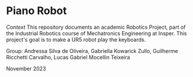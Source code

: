 # Piano Robot

*Context*
This repository documents an academic Robotics Project, part of the Industrial Robotics course of Mechatronics Engineering at Insper.
This project's goal is to make a UR5 robot play the keyboards.

Group: Andressa Silva de Oliveira, Gabriella Kowarick Zullo, Guilherme Ricchetti Carvalho, Lucas Gabriel Mocellin Teixeira

November 2023